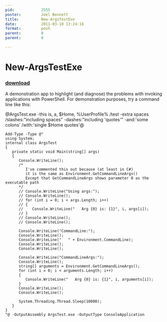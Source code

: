 ```yaml
---
pid:            2555
poster:         Joel Bennett
title:          New-ArgsTestExe
date:           2011-03-10 13:24:16
format:         posh
parent:         0
parent:         0

---
```


# New-ArgsTestExe

### [download](2555.ps1)

A demonstration app to highlight (and diagnose) the problems with invoking applications with PowerShell. For demonstration purposes, try a command line like this:

@ArgsTest.exe -this is, a, $Home, %UserProfile%   /test  -extra spaces /slashes:"including spaces" -dashes:"including 'quotes'" -and:'some colons' /with:'single $Home quotes'@

```posh
Add-Type -Type @"
using System;
internal class ArgsTest 
{
   private static void Main(string[] args)
   {
      Console.WriteLine();
      /* 
         I've commented this out because (at least in C#)
         it is the same as Environment.GetCommandLineArgs() 
         Except that GetCommandLineArgs shows parameter 0 as the executable path
      */
      // Console.WriteLine("Using args:");
      // Console.WriteLine();
      // for (int i = 0; i < args.Length; i++)
      // {
      //    Console.WriteLine("   Arg {0} is: {1}", i, args[i]);
      // }
      // Console.WriteLine();
      // Console.WriteLine();
      
      Console.WriteLine("CommandLine:");
      Console.WriteLine();
      Console.WriteLine("   " + Environment.CommandLine);
      Console.WriteLine();
      Console.WriteLine();
      
      Console.WriteLine("CommandLineArgs:");
      Console.WriteLine();
      string[] arguments = Environment.GetCommandLineArgs();
      for (int i = 0; i < arguments.Length; i++)
      {
         Console.WriteLine("   Arg {0} is: {1}", i, arguments[i]);
      }
      Console.WriteLine();
      Console.WriteLine();
      
      System.Threading.Thread.Sleep(10000);
   }
}
"@ -OutputAssembly ArgsTest.exe -OutputType ConsoleApplication
```
